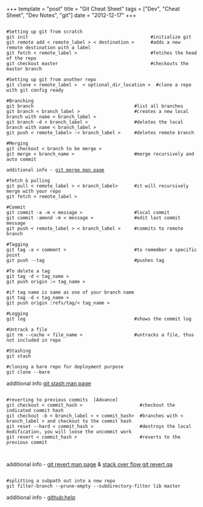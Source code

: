 +++
template = "post"
title = "Git Cheat Sheet"
tags = ["Dev", "Cheat Sheet", "Dev Notes", "git"]
date = "2012-12-17"
+++
<pre><code class='language-markup'>
#Setting up git from scratch
git init                                             #initialize git 
git remote add < remote_label > < destination >      #adds a new remote destination with a label
git fetch < remote_label >                           #fetches the head of the repo
git checkout master                                  #checkouts the master branch

#Setting up git from another repo
git clone < remote_label >  < optional_dir_location >  #clone a repo with git config ready 

#Branching
git branch                                     #list all branches
git branch < branch_label >                    #creates a new local branch with name < branch_label >
git branch -d < branch_label >                 #deletes the local branch with name < branch_label >
git push < remote_label> :< branch_label >     #deletes remote branch

#Merging
git checkout < branch to be merge >           
git merge < branch_name >                      #merge recursively and auto commit

additional info - <a href="http://www.kernel.org/pub/software/scm/git/docs/git-merge.html" title="git merge">git merge man page</a>

#fetch & pulling
git pull < remote_label > < branch_label>      #it will recursively merge with your repo
git fetch < remote_label >

#Commit
git commit -a -m < message >                   #local commit
git commit -amend -m < message >               #edit last commit message
git push < remote_label > < branch_label >     #commits to remote branch

#Tagging
git tag -a < comment >                         #to remember a specific point
git push --tag                                 #pushes tag

#To delete a tag
git tag -d < tag_name >
git push origin :< tag_name >

#if tag name is same as one of your branch name
git tag -d < tag_name >
git push origin :refs/tag/< tag_name >

#Logging
git log                                        #shows the commit log

#Untrack a file
git rm --cache < file_name >                   #untracks a file, thus not included in repo

#Stashing
git stash

#cloning a bare repo for deployment purpose
git clone --bare
</code></pre>
<p>additional info <a href='http://www.kernel.org/pub/software/scm/git/docs/git-stash.html' title='git stash man page'>git stash man page</a></p>
<pre><code class='language-markup'>
#reverting to previous commits  [Advance]
git checkout < commit_hash >                     #checkout the indicated commit hash
git checkout -b < branch_label > < commit_hash>  #branches with < branch_label > and checkout to the commit hash
git reset --hard < commit_hash >                 #destroys the local modification, you will loose the uncommit work
git revert < commit_hash >                       #reverts to the previous commit

</code></pre>
<p>additional info - <a href="http://schacon.github.com/git/git-revert.html" title="git revert man page">git revert man page</a> & <a href="http://stackoverflow.com/questions/4114095/git-revert-to-previous-commit-how" title="stack over flow git revert qa">stack over flow git revert qa</a></p>
<pre><code class='language-markup'>
#splitting a subpath out into a new repo
git filter-branch --prune-empty --subdirectory-filter lib master
</code></pre>
<p>additional info - <a href="https://help.github.com/articles/splitting-a-subpath-out-into-a-new-repo">github:help</a></p>
